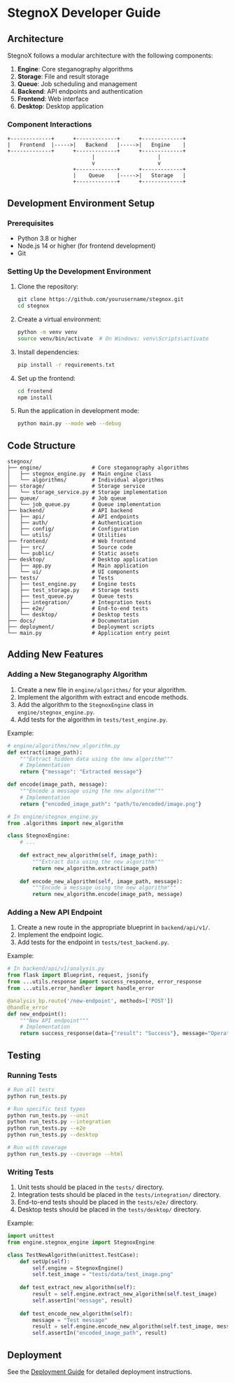 # StegnoX Developer Guide

## Architecture

StegnoX follows a modular architecture with the following components:

1. **Engine**: Core steganography algorithms
2. **Storage**: File and result storage
3. **Queue**: Job scheduling and management
4. **Backend**: API endpoints and authentication
5. **Frontend**: Web interface
6. **Desktop**: Desktop application

### Component Interactions

```
+-------------+      +-------------+      +-------------+
|   Frontend  |----->|   Backend   |----->|   Engine    |
+-------------+      +-------------+      +-------------+
                           |                    |
                           v                    v
                     +-------------+      +-------------+
                     |    Queue    |----->|   Storage   |
                     +-------------+      +-------------+
```

## Development Environment Setup

### Prerequisites

- Python 3.8 or higher
- Node.js 14 or higher (for frontend development)
- Git

### Setting Up the Development Environment

1. Clone the repository:
   ```bash
   git clone https://github.com/yourusername/stegnox.git
   cd stegnox
   ```

2. Create a virtual environment:
   ```bash
   python -m venv venv
   source venv/bin/activate  # On Windows: venv\Scripts\activate
   ```

3. Install dependencies:
   ```bash
   pip install -r requirements.txt
   ```

4. Set up the frontend:
   ```bash
   cd frontend
   npm install
   ```

5. Run the application in development mode:
   ```bash
   python main.py --mode web --debug
   ```

## Code Structure

```
stegnox/
├── engine/                # Core steganography algorithms
│   ├── stegnox_engine.py  # Main engine class
│   └── algorithms/        # Individual algorithms
├── storage/               # Storage service
│   └── storage_service.py # Storage implementation
├── queue/                 # Job queue
│   └── job_queue.py       # Queue implementation
├── backend/               # API backend
│   ├── api/               # API endpoints
│   ├── auth/              # Authentication
│   ├── config/            # Configuration
│   └── utils/             # Utilities
├── frontend/              # Web frontend
│   ├── src/               # Source code
│   └── public/            # Static assets
├── desktop/               # Desktop application
│   ├── app.py             # Main application
│   └── ui/                # UI components
├── tests/                 # Tests
│   ├── test_engine.py     # Engine tests
│   ├── test_storage.py    # Storage tests
│   ├── test_queue.py      # Queue tests
│   ├── integration/       # Integration tests
│   ├── e2e/               # End-to-end tests
│   └── desktop/           # Desktop tests
├── docs/                  # Documentation
├── deployment/            # Deployment scripts
└── main.py                # Application entry point
```

## Adding New Features

### Adding a New Steganography Algorithm

1. Create a new file in `engine/algorithms/` for your algorithm.
2. Implement the algorithm with extract and encode methods.
3. Add the algorithm to the `StegnoxEngine` class in `engine/stegnox_engine.py`.
4. Add tests for the algorithm in `tests/test_engine.py`.

Example:

```python
# engine/algorithms/new_algorithm.py
def extract(image_path):
    """Extract hidden data using the new algorithm"""
    # Implementation
    return {"message": "Extracted message"}

def encode(image_path, message):
    """Encode a message using the new algorithm"""
    # Implementation
    return {"encoded_image_path": "path/to/encoded/image.png"}

# In engine/stegnox_engine.py
from .algorithms import new_algorithm

class StegnoxEngine:
    # ...
    
    def extract_new_algorithm(self, image_path):
        """Extract data using the new algorithm"""
        return new_algorithm.extract(image_path)
    
    def encode_new_algorithm(self, image_path, message):
        """Encode a message using the new algorithm"""
        return new_algorithm.encode(image_path, message)
```

### Adding a New API Endpoint

1. Create a new route in the appropriate blueprint in `backend/api/v1/`.
2. Implement the endpoint logic.
3. Add tests for the endpoint in `tests/test_backend.py`.

Example:

```python
# In backend/api/v1/analysis.py
from flask import Blueprint, request, jsonify
from ...utils.response import success_response, error_response
from ...utils.error_handler import handle_error

@analysis_bp.route('/new-endpoint', methods=['POST'])
@handle_error
def new_endpoint():
    """New API endpoint"""
    # Implementation
    return success_response(data={"result": "Success"}, message="Operation successful")
```

## Testing

### Running Tests

```bash
# Run all tests
python run_tests.py

# Run specific test types
python run_tests.py --unit
python run_tests.py --integration
python run_tests.py --e2e
python run_tests.py --desktop

# Run with coverage
python run_tests.py --coverage --html
```

### Writing Tests

1. Unit tests should be placed in the `tests/` directory.
2. Integration tests should be placed in the `tests/integration/` directory.
3. End-to-end tests should be placed in the `tests/e2e/` directory.
4. Desktop tests should be placed in the `tests/desktop/` directory.

Example:

```python
import unittest
from engine.stegnox_engine import StegnoxEngine

class TestNewAlgorithm(unittest.TestCase):
    def setUp(self):
        self.engine = StegnoxEngine()
        self.test_image = "tests/data/test_image.png"
    
    def test_extract_new_algorithm(self):
        result = self.engine.extract_new_algorithm(self.test_image)
        self.assertIn("message", result)
    
    def test_encode_new_algorithm(self):
        message = "Test message"
        result = self.engine.encode_new_algorithm(self.test_image, message)
        self.assertIn("encoded_image_path", result)
```

## Deployment

See the [Deployment Guide](../deployment/README.md) for detailed deployment instructions.
